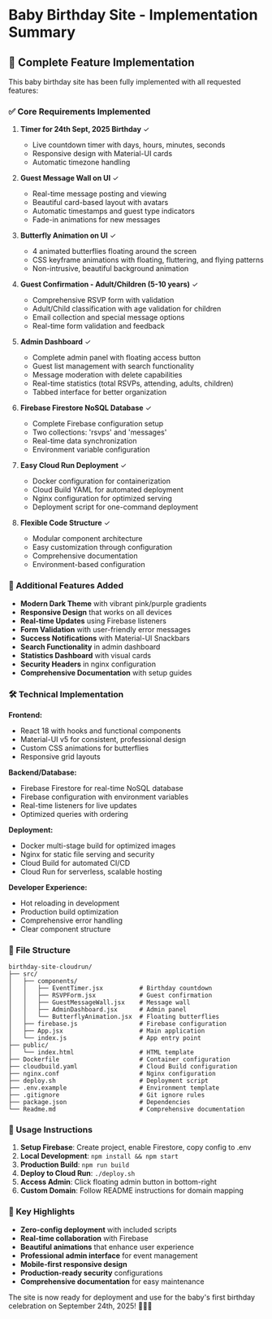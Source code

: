 # Baby Birthday Site - Implementation Summary

## 🎉 Complete Feature Implementation

This baby birthday site has been fully implemented with all requested features:

### ✅ Core Requirements Implemented

1. **Timer for 24th Sept, 2025 Birthday** ✓
   - Live countdown timer with days, hours, minutes, seconds
   - Responsive design with Material-UI cards
   - Automatic timezone handling

2. **Guest Message Wall on UI** ✓
   - Real-time message posting and viewing
   - Beautiful card-based layout with avatars
   - Automatic timestamps and guest type indicators
   - Fade-in animations for new messages

3. **Butterfly Animation on UI** ✓
   - 4 animated butterflies floating around the screen
   - CSS keyframe animations with floating, fluttering, and flying patterns
   - Non-intrusive, beautiful background animation

4. **Guest Confirmation - Adult/Children (5-10 years)** ✓
   - Comprehensive RSVP form with validation
   - Adult/Child classification with age validation for children
   - Email collection and special message options
   - Real-time form validation and feedback

5. **Admin Dashboard** ✓
   - Complete admin panel with floating access button
   - Guest list management with search functionality
   - Message moderation with delete capabilities
   - Real-time statistics (total RSVPs, attending, adults, children)
   - Tabbed interface for better organization

6. **Firebase Firestore NoSQL Database** ✓
   - Complete Firebase configuration setup
   - Two collections: 'rsvps' and 'messages'
   - Real-time data synchronization
   - Environment variable configuration

7. **Easy Cloud Run Deployment** ✓
   - Docker configuration for containerization
   - Cloud Build YAML for automated deployment
   - Nginx configuration for optimized serving
   - Deployment script for one-command deployment

8. **Flexible Code Structure** ✓
   - Modular component architecture
   - Easy customization through configuration
   - Comprehensive documentation
   - Environment-based configuration

### 🚀 Additional Features Added

- **Modern Dark Theme** with vibrant pink/purple gradients
- **Responsive Design** that works on all devices
- **Real-time Updates** using Firebase listeners
- **Form Validation** with user-friendly error messages
- **Success Notifications** with Material-UI Snackbars
- **Search Functionality** in admin dashboard
- **Statistics Dashboard** with visual cards
- **Security Headers** in nginx configuration
- **Comprehensive Documentation** with setup guides

### 🛠️ Technical Implementation

**Frontend:**
- React 18 with hooks and functional components
- Material-UI v5 for consistent, professional design
- Custom CSS animations for butterflies
- Responsive grid layouts

**Backend/Database:**
- Firebase Firestore for real-time NoSQL database
- Firebase configuration with environment variables
- Real-time listeners for live updates
- Optimized queries with ordering

**Deployment:**
- Docker multi-stage build for optimized images
- Nginx for static file serving and security
- Cloud Build for automated CI/CD
- Cloud Run for serverless, scalable hosting

**Developer Experience:**
- Hot reloading in development
- Production build optimization
- Comprehensive error handling
- Clear component structure

### 📁 File Structure

```
birthday-site-cloudrun/
├── src/
│   ├── components/
│   │   ├── EventTimer.jsx          # Birthday countdown
│   │   ├── RSVPForm.jsx            # Guest confirmation
│   │   ├── GuestMessageWall.jsx    # Message wall
│   │   ├── AdminDashboard.jsx      # Admin panel
│   │   └── ButterflyAnimation.jsx  # Floating butterflies
│   ├── firebase.js                 # Firebase configuration
│   ├── App.jsx                     # Main application
│   └── index.js                    # App entry point
├── public/
│   └── index.html                  # HTML template
├── Dockerfile                      # Container configuration
├── cloudbuild.yaml                 # Cloud Build configuration
├── nginx.conf                      # Nginx configuration
├── deploy.sh                       # Deployment script
├── .env.example                    # Environment template
├── .gitignore                      # Git ignore rules
├── package.json                    # Dependencies
└── Readme.md                       # Comprehensive documentation
```

### 🎯 Usage Instructions

1. **Setup Firebase**: Create project, enable Firestore, copy config to .env
2. **Local Development**: `npm install && npm start`
3. **Production Build**: `npm run build`
4. **Deploy to Cloud Run**: `./deploy.sh`
5. **Access Admin**: Click floating admin button in bottom-right
6. **Custom Domain**: Follow README instructions for domain mapping

### 🌟 Key Highlights

- **Zero-config deployment** with included scripts
- **Real-time collaboration** with Firebase
- **Beautiful animations** that enhance user experience
- **Professional admin interface** for event management
- **Mobile-first responsive design**
- **Production-ready security** configurations
- **Comprehensive documentation** for easy maintenance

The site is now ready for deployment and use for the baby's first birthday celebration on September 24th, 2025! 🎂🎈🎉